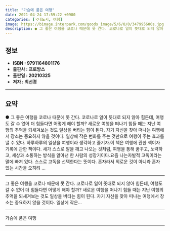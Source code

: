 ```yaml
---
title: "가슴에 품은 여행"
date: 2021-04-24 17:59:22 +0900
categories: [국내도서, 여행]
image: https://bimage.interpark.com/goods_image/5/6/0/0/347995600s.jpg
description: ● 그 좋은 여행을 코로나 때문에 못 간다. 코로나로 일이 뜻대로 되지 않아 힘든데, 여행도 갈 수 없어 더 힘들다면 어떻게 해야 할까? 새로운 여행을 떠나기 힘들 때는 지난 여행의 추억을 되새겨보는 것도 일상을 버티는 힘이 된다. 자기 자신을 찾아 떠나는 여행에서 장소는 중요하지 않
---
```


## **정보**

- **ISBN : 9791164801176**
- **출판사 : 프로방스**
- **출판일 : 20210325**
- **저자 : 최선경**

------



## **요약**

●  그 좋은 여행을 코로나 때문에 못 간다. 코로나로 일이 뜻대로 되지 않아 힘든데, 여행도 갈 수 없어 더 힘들다면 어떻게 해야 할까? 새로운 여행을 떠나기 힘들 때는 지난 여행의 추억을 되새겨보는 것도 일상을 버티는 힘이 된다. 자기 자신을 찾아 떠나는 여행에서 장소는 중요하지 않을 것이다. 일상에 작은 변화를 주는 것만으로 여행이 주는 효과를 낼 수 있다. 하루하루의 일상을 여행이라 생각하고 즐기자.이 책은 여행에 관한 책이자 기록에 관한 책이다. 새가 스스로 알을 깨고 나오는 것처럼, 여행을 통해 꿈꾸고, 노력하고, 세상과 소통하는 방식을 알아낸 한 사람의 성장기이다.요즘 나는자발적 고독이라는 말에 빠져 있다. 스스로 고독을 선택한다는 뜻이다. 혼자라서 외로운 것이 아니라 혼자 있는 시간을 오히려 ...

------

그 좋은 여행을 코로나 때문에 못 간다. 코로나로 일이 뜻대로 되지 않아 힘든데, 여행도 갈 수 없어 더 힘들다면 어떻게 해야 할까? 새로운 여행을 떠나기 힘들 때는 지난 여행의 추억을 되새겨보는 것도 일상을 버티는 힘이 된다. 자기 자신을 찾아 떠나는 여행에서 장소는 중요하지 않을 것이다. 일상에 작은... 

------


가슴에 품은 여행 

------


